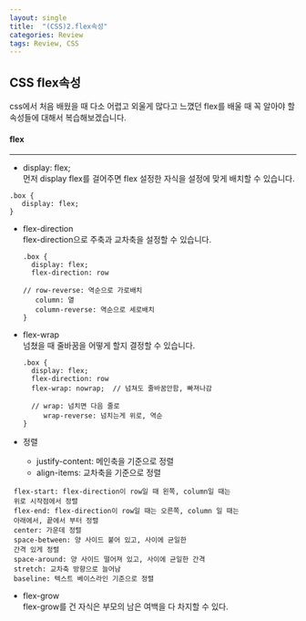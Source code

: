 ```yaml
---
layout: single
title:  "(CSS)2.flex속성"
categories: Review
tags: Review, CSS
---
```



CSS flex속성
---

css에서 처음 배웠을 때 다소 어렵고 외울게 많다고 느꼈던 
flex를 배울 때 꼭 알아야 할 속성들에 대해서 복습해보겠습니다.

#### flex
---
- display: flex;  
 먼저 display flex를 걸어주면 flex 설정한 자식을 설정에 맞게 배치할 수 있습니다. 

 ```
 .box {
    display: flex;
 }
 ```

- flex-direction   
  flex-direction으로 주축과 교차축을 설정할 수 있습니다.
  ```
  .box {
    display: flex;
    flex-direction: row  

  // row-reverse: 역순으로 가로배치
     column: 열
     column-reverse: 역순으로 세로배치
  }
  ```
- flex-wrap   
  넘쳤을 때 줄바꿈을 어떻게 할지 결정할 수 있습니다.
  ```
  .box {
    display: flex;
    flex-direction: row 
    flex-wrap: nowrap;  // 넘쳐도 줄바꿈안함, 빠져나감

    // wrap: 넘치면 다음 줄로
       wrap-reverse: 넘치는게 위로, 역순
  }
  ```
- 정렬   
  
  - justify-content: 메인축을 기준으로 정렬
  - align-items: 교차축을 기준으로 정렬
```
 flex-start: flex-direction이 row일 때 왼쪽, column일 때는   
 위로 시작점에서 정렬
 flex-end: flex-direction이 row일 때는 오른쪽, column 일 때는   
 아래에서, 끝에서 부터 정렬
 center: 가운데 정렬 
 space-between: 양 사이드 붙어 있고, 사이에 균일한   
 간격 있게 정렬
 space-around: 양 사이드 떨어져 있고, 사이에 균일한 간격
 stretch: 교차축 방향으로 늘어남
 baseline: 텍스트 베이스라인 기준으로 정렬
```
 
- flex-grow   
  flex-grow를 건 자식은 부모의 남은 여백을 다 차지할 수 있다.


  
